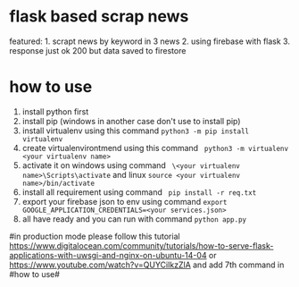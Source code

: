 # flask based scrap news 
featured:
    1. scrapt news by keyword in 3 news 
    2. using firebase with flask 
    3. response just ok 200 but data saved to firestore

# how to use 
1. install python first 
2. install pip (windows in another case don't use to install pip)
3. install virtualenv using this command ``` python3 -m pip install virtualenv ```
4. create virtualenvirontmend using this command ``` python3 -m virtualenv <your virtualenv name>```
5. activate it on windows using command ``` \<your virtualenv name>\Scripts\activate``` and linux ```source <your virtualenv name>/bin/activate```
6. install all requirement using command ``` pip install -r req.txt```
7. export your firebase json to env using command ```export GOOGLE_APPLICATION_CREDENTIALS=<your services.json>```
8. all have ready and you can run with command ```python app.py```

#in production mode
please follow this tutorial https://www.digitalocean.com/community/tutorials/how-to-serve-flask-applications-with-uwsgi-and-nginx-on-ubuntu-14-04 or https://www.youtube.com/watch?v=QUYCiIkzZlA  and add 7th command in #how to use# 